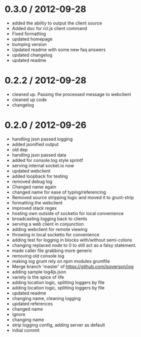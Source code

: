 
0.3.0 / 2012-09-28
==================

  * added the ability to output the client source
  * Added doc for rcl.js client command
  * Fixed formatting
  * updated homepage
  * bumping version
  * Updated readme with some new faq answers
  * updated changelog
  * updated readme

0.2.2 / 2012-09-28
==================

  * cleaned up. Passing the processed message to webclient
  * cleaned up code
  * changelog

0.2.0 / 2012-09-26
==================

  * handling json passed logging
  * added jsonified output
  * old dep
  * handling json passed data
  * added for console.log style sprintf
  * serving internal socket.io now
  * updated webclient
  * added loopback for testing
  * removed debug log
  * Changed name again
  * changed name for ease of typing/referencing
  * Removed source stripping logic and moved it to grunt-strip
  * formatting the webclient
  * improved stack regex
  * hosting own outside of socketio for local convenience
  * broadcasting logging back to clients
  * serving a web client in conjunction
  * adding webclient for remote viewing
  * throwing in local socketio for convenience
  * adding test for loggnig in blocks with/without semi-colons
  * changing replaced node to 0 to still act as a falsy statement.
  * made caller file grabbing more generic
  * removing old console log
  * making iog grunt rely on npm modules gruntfile
  * Merge branch 'master' of https://github.com/jsoverson/iog
  * adding sample log4js.json
  * variety is the spice of life
  * adding location logic, splitting loggers by file
  * adding location logic, splitting loggers by file
  * updated readme
  * changing name, cleaning logging
  * updated references
  * changed name
  * ignore
  * changing name
  * strip logging config, adding server as default
  * initial commit
